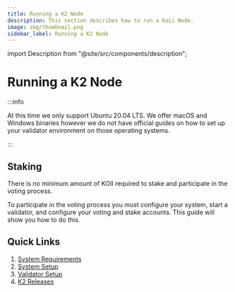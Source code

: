 ```yaml
---
title: Running a K2 Node
description: This section describes how to run a Koii Node.
image: img/thumbnail.png
sidebar_label: Running a K2 Node
---
```


import Description from "@site/src/components/description";

# Running a K2 Node

<Description
  text="This section describes how to run a K2 Validator."
/>

:::info

At this time we only support Ubuntu 20.04 LTS. We offer macOS and Windows binaries however we do not have official guides on how to set up your validator environment on those operating systems.

:::

## Staking

There is no minimum amount of KOII required to stake and participate in the voting process.

To participate in the voting process you must configure your system, start a validator, and configure your voting and stake accounts. This guide will show you how to do this.

## Quick Links

1. [System Requirements](./system-requirements)
2. [System Setup](./system-setup)
3. [Validator Setup](./validator-setup)
4. [K2 Releases](https://github.com/koii-network/k2-release)
